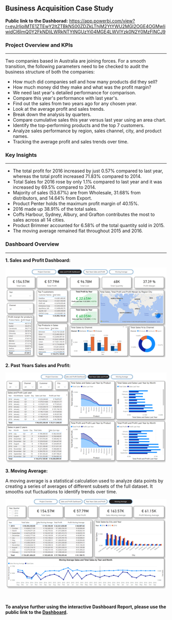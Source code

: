 ## Business Acquisition Case Study

**Public link to the Dashborad:**  https://app.powerbi.com/view?r=eyJrIjoiMTE1ZTEwY2ItZTBkNS00ZDZkLThjM2YtYWU2MGI2OGE4OGMwIiwidCI6ImQ0Y2FkNDliLWRkNTYtNGUzYi04MGE4LWVlYzk0N2Y0MzFlNCJ9



### Project Overview and KPIs
***
Two companies based in Australia are joining forces.  For a smooth transition, the following parameters need to be checked to audit the business structure of both the companies:

- How much did companies sell and how many products did they sell?
- How much money did they make and what was the profit margin?
- We need last year's detailed performance for comparison.
- Compare this year's performance with last year's.
- Find out the sales from two years ago for any chosen year.
- Look at the average profit and sales trends.
- Break down the analysis by quarters.
- Compare cumulative sales this year versus last year using an area chart.
- Identify the top-performing products and the top 7 customers.
- Analyze sales performance by region, sales channel, city, and product names.
- Tracking the average profit and sales trends over time.



### Key Insights
***

- The total profit for 2016 increased by just 0.57% compared to last year, whereas the total profit increased 71.83% compared to 2014. 
- Total Sales for 2016 rose by only 1.1% compared to last year and it was increased by 69.5% compared to 2014. 
- Majority of sales (53.67%) are from Wholesale, 31.68% from distributors, and 14.64% from Export.
- Product Penter holds the maximum profit margin of 40.15%.
- 2016 made up 38.91% of the total sales.
- Coffs Harbour, Sydney, Albury, and Grafton contributes the most to sales across all 14 cities.
- Product Brimmer accounted for 6.58% of the total quantity sold in 2015.
- The moving average remained flat throughout 2015 and 2016.


### Dashboard Overview
***

**1. Sales and Profit Dashboard:**


![GitHub Logo](/Images/1.png)


**2. Past Years Sales and Profit:**


![GitHub Logo](/Images/2.png)


**3. Moving Average:**

A moving average is a statistical calculation used to analyze data points by creating a series of averages of different subsets of the full dataset. It smooths out fluctuations to identify trends over time.

![GitHub Logo](/Images/3.png)

<br>

**To analyse further using the interactive Dashboard Report, please use the public link to the <a href="https://app.powerbi.com/view?r=eyJrIjoiMTE1ZTEwY2ItZTBkNS00ZDZkLThjM2YtYWU2MGI2OGE4OGMwIiwidCI6ImQ0Y2FkNDliLWRkNTYtNGUzYi04MGE4LWVlYzk0N2Y0MzFlNCJ9" target="_blank">Dashboard</a>.** 

